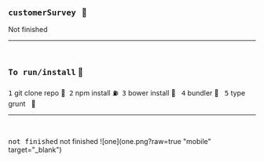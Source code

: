   ### <kbd>customerSurvey</kbd> &nbsp; :rocket:
  Not finished

<hr />
<br />


### <kbd>To run/install</kbd> :key:
<kbd>1</kbd> git clone repo :moyai:&nbsp;
<kbd>2</kbd> npm install :fuelpump:&nbsp;
<kbd>3</kbd> bower install :izakaya_lantern: &nbsp;
<kbd>4</kbd> bundler :construction:&nbsp;&nbsp;
<kbd>5</kbd> type grunt  &nbsp;&nbsp;:checkered_flag:





<hr />
  
<br />
  
<kbd>not finished</kbd> not finished
![one](one.png?raw=true "mobile" target="_blank")

